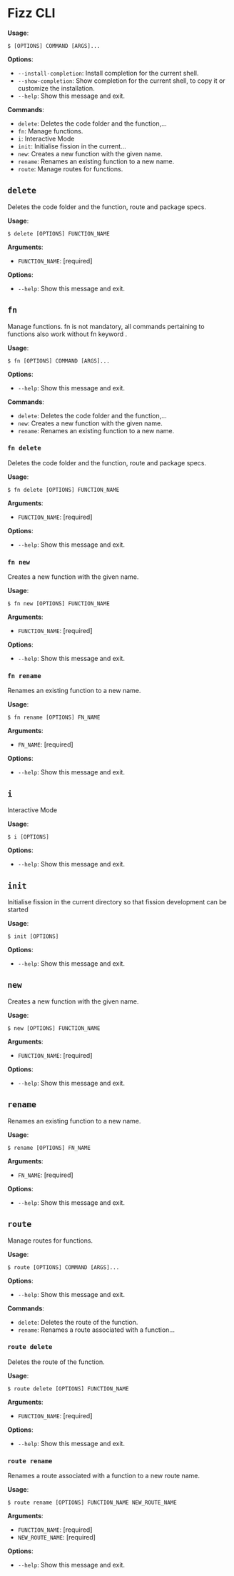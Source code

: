 # Fizz CLI

**Usage**:

```console
$ [OPTIONS] COMMAND [ARGS]...
```

**Options**:

* `--install-completion`: Install completion for the current shell.
* `--show-completion`: Show completion for the current shell, to copy it or customize the installation.
* `--help`: Show this message and exit.

**Commands**:

* `delete`: Deletes the code folder and the function,...
* `fn`: Manage functions.
* `i`: Interactive Mode
* `init`: Initialise fission in the current...
* `new`: Creates a new function with the given name.
* `rename`: Renames an existing function to a new name.
* `route`: Manage routes for functions.

## `delete`

Deletes the code folder and the function, route and package specs.

**Usage**:

```console
$ delete [OPTIONS] FUNCTION_NAME
```

**Arguments**:

* `FUNCTION_NAME`: [required]

**Options**:

* `--help`: Show this message and exit.

## `fn`

Manage functions. fn is not mandatory, all commands pertaining to functions also work without fn keyword .

**Usage**:

```console
$ fn [OPTIONS] COMMAND [ARGS]...
```

**Options**:

* `--help`: Show this message and exit.

**Commands**:

* `delete`: Deletes the code folder and the function,...
* `new`: Creates a new function with the given name.
* `rename`: Renames an existing function to a new name.

### `fn delete`

Deletes the code folder and the function, route and package specs.

**Usage**:

```console
$ fn delete [OPTIONS] FUNCTION_NAME
```

**Arguments**:

* `FUNCTION_NAME`: [required]

**Options**:

* `--help`: Show this message and exit.

### `fn new`

Creates a new function with the given name.

**Usage**:

```console
$ fn new [OPTIONS] FUNCTION_NAME
```

**Arguments**:

* `FUNCTION_NAME`: [required]

**Options**:

* `--help`: Show this message and exit.

### `fn rename`

Renames an existing function to a new name.

**Usage**:

```console
$ fn rename [OPTIONS] FN_NAME
```

**Arguments**:

* `FN_NAME`: [required]

**Options**:

* `--help`: Show this message and exit.

## `i`

Interactive Mode

**Usage**:

```console
$ i [OPTIONS]
```

**Options**:

* `--help`: Show this message and exit.

## `init`

Initialise fission in the current directory so that fission development can be started

**Usage**:

```console
$ init [OPTIONS]
```

**Options**:

* `--help`: Show this message and exit.

## `new`

Creates a new function with the given name.

**Usage**:

```console
$ new [OPTIONS] FUNCTION_NAME
```

**Arguments**:

* `FUNCTION_NAME`: [required]

**Options**:

* `--help`: Show this message and exit.

## `rename`

Renames an existing function to a new name.

**Usage**:

```console
$ rename [OPTIONS] FN_NAME
```

**Arguments**:

* `FN_NAME`: [required]

**Options**:

* `--help`: Show this message and exit.

## `route`

Manage routes for functions.

**Usage**:

```console
$ route [OPTIONS] COMMAND [ARGS]...
```

**Options**:

* `--help`: Show this message and exit.

**Commands**:

* `delete`: Deletes the route of the function.
* `rename`: Renames a route associated with a function...

### `route delete`

Deletes the route of the function.

**Usage**:

```console
$ route delete [OPTIONS] FUNCTION_NAME
```

**Arguments**:

* `FUNCTION_NAME`: [required]

**Options**:

* `--help`: Show this message and exit.

### `route rename`

Renames a route associated with a function to a new route name.

**Usage**:

```console
$ route rename [OPTIONS] FUNCTION_NAME NEW_ROUTE_NAME
```

**Arguments**:

* `FUNCTION_NAME`: [required]
* `NEW_ROUTE_NAME`: [required]

**Options**:

* `--help`: Show this message and exit.

